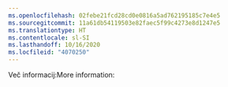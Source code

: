```yaml
---
ms.openlocfilehash: 02febe21fcd28cd0e0816a5ad762195185c7e4e5
ms.sourcegitcommit: 11a61db54119503e82faec5f99c4273e8d1247e5
ms.translationtype: HT
ms.contentlocale: sl-SI
ms.lasthandoff: 10/16/2020
ms.locfileid: "4070250"
---
```

<span data-ttu-id="86a3e-101">Več informacij:</span><span class="sxs-lookup"><span data-stu-id="86a3e-101">More information:</span></span>